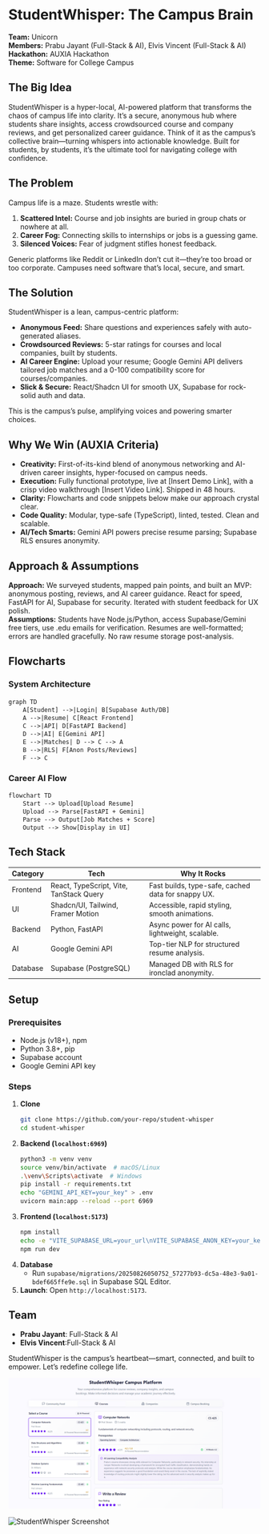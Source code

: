 <xaiArtifact artifact_id="0cdbb0d4-9ba3-4d43-a275-d428b92a0a72" artifact_version_id="19a8ca37-c629-4b8c-b204-f239eb872e91" title="README.md" contentType="text/markdown">

# StudentWhisper: The Campus Brain

**Team:** Unicorn  
**Members:** Prabu Jayant (Full-Stack & AI), Elvis Vincent (Full-Stack & AI)
**Hackathon:** AUXIA Hackathon  
**Theme:** Software for College Campus  

## The Big Idea
StudentWhisper is a hyper-local, AI-powered platform that transforms the chaos of campus life into clarity. It’s a secure, anonymous hub where students share insights, access crowdsourced course and company reviews, and get personalized career guidance. Think of it as the campus’s collective brain—turning whispers into actionable knowledge. Built for students, by students, it’s the ultimate tool for navigating college with confidence.

## The Problem
Campus life is a maze. Students wrestle with:
1. **Scattered Intel:** Course and job insights are buried in group chats or nowhere at all.
2. **Career Fog:** Connecting skills to internships or jobs is a guessing game.
3. **Silenced Voices:** Fear of judgment stifles honest feedback.

Generic platforms like Reddit or LinkedIn don’t cut it—they’re too broad or too corporate. Campuses need software that’s local, secure, and smart.

## The Solution
StudentWhisper is a lean, campus-centric platform:
- **Anonymous Feed:** Share questions and experiences safely with auto-generated aliases.
- **Crowdsourced Reviews:** 5-star ratings for courses and local companies, built by students.
- **AI Career Engine:** Upload your resume; Google Gemini API delivers tailored job matches and a 0-100 compatibility score for courses/companies.
- **Slick & Secure:** React/Shadcn UI for smooth UX, Supabase for rock-solid auth and data.

This is the campus’s pulse, amplifying voices and powering smarter choices.

## Why We Win (AUXIA Criteria)
- **Creativity:** First-of-its-kind blend of anonymous networking and AI-driven career insights, hyper-focused on campus needs.
- **Execution:** Fully functional prototype, live at [Insert Demo Link], with a crisp video walkthrough [Insert Video Link]. Shipped in 48 hours.
- **Clarity:** Flowcharts and code snippets below make our approach crystal clear.
- **Code Quality:** Modular, type-safe (TypeScript), linted, tested. Clean and scalable.
- **AI/Tech Smarts:** Gemini API powers precise resume parsing; Supabase RLS ensures anonymity.

## Approach & Assumptions
**Approach:** We surveyed students, mapped pain points, and built an MVP: anonymous posting, reviews, and AI career guidance. React for speed, FastAPI for AI, Supabase for security. Iterated with student feedback for UX polish.  
**Assumptions:** Students have Node.js/Python, access Supabase/Gemini free tiers, use .edu emails for verification. Resumes are well-formatted; errors are handled gracefully. No raw resume storage post-analysis.

## Flowcharts
### System Architecture
```mermaid
graph TD
    A[Student] -->|Login| B[Supabase Auth/DB]
    A -->|Resume| C[React Frontend]
    C -->|API| D[FastAPI Backend]
    D -->|AI| E[Gemini API]
    E -->|Matches| D --> C --> A
    B -->|RLS| F[Anon Posts/Reviews]
    F --> C
```

### Career AI Flow
```mermaid
flowchart TD
    Start --> Upload[Upload Resume]
    Upload --> Parse[FastAPI + Gemini]
    Parse --> Output[Job Matches + Score]
    Output --> Show[Display in UI]
```

## Tech Stack
| Category   | Tech                              | Why It Rocks                                           |
|------------|-----------------------------------|-------------------------------------------------------|
| Frontend   | React, TypeScript, Vite, TanStack Query | Fast builds, type-safe, cached data for snappy UX.    |
| UI         | Shadcn/UI, Tailwind, Framer Motion | Accessible, rapid styling, smooth animations.         |
| Backend    | Python, FastAPI                   | Async power for AI calls, lightweight, scalable.      |
| AI         | Google Gemini API                 | Top-tier NLP for structured resume analysis.         |
| Database   | Supabase (PostgreSQL)             | Managed DB with RLS for ironclad anonymity.           |

## Setup
### Prerequisites
- Node.js (v18+), npm
- Python 3.8+, pip
- Supabase account
- Google Gemini API key

### Steps
1. **Clone**
   ```bash
   git clone https://github.com/your-repo/student-whisper
   cd student-whisper
   ```
2. **Backend (`localhost:6969`)**
   ```bash
   python3 -m venv venv
   source venv/bin/activate  # macOS/Linux
   .\venv\Scripts\activate  # Windows
   pip install -r requirements.txt
   echo "GEMINI_API_KEY=your_key" > .env
   uvicorn main:app --reload --port 6969
   ```
3. **Frontend (`localhost:5173`)**
   ```bash
   npm install
   echo -e "VITE_SUPABASE_URL=your_url\nVITE_SUPABASE_ANON_KEY=your_key" >> .env
   npm run dev
   ```
4. **Database**
   - Run `supabase/migrations/20250826050752_57277b93-dc5a-48e3-9a01-bdef665ffe9e.sql` in Supabase SQL Editor.
5. **Launch**: Open `http://localhost:5173`.

## Team
- **Prabu Jayant**: Full-Stack & AI
- **Elvis Vincent**:Full-Stack & AI

StudentWhisper is the campus’s heartbeat—smart, connected, and built to empower. Let’s redefine college life.

![StudentWhisper Screenshot](https://github.com/Elvis-NChalant/student-whisper/blob/main/src/Screenshot%202025-08-26%20134031.png)

![StudentWhisper Screenshot]()

</xaiArtifact>
